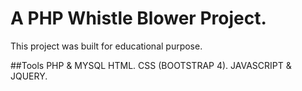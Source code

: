 # A PHP Whistle Blower Project.
This project was built for educational purpose.


##Tools
PHP & MYSQL
HTML.
CSS (BOOTSTRAP 4).
JAVASCRIPT & JQUERY.
